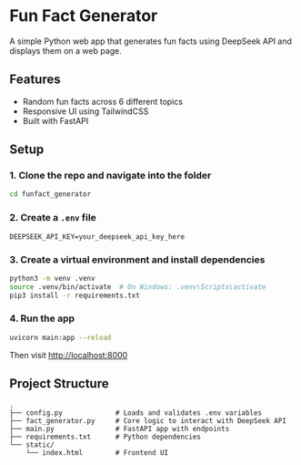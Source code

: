 
# Fun Fact Generator

A simple Python web app that generates fun facts using DeepSeek API and displays them on a web page.

## Features

- Random fun facts across 6 different topics
- Responsive UI using TailwindCSS
- Built with FastAPI

## Setup

### 1. Clone the repo and navigate into the folder

```bash
cd funfact_generator
```

### 2. Create a `.env` file

```env
DEEPSEEK_API_KEY=your_deepseek_api_key_here
```

### 3. Create a virtual environment and install dependencies

```bash
python3 -m venv .venv
source .venv/bin/activate  # On Windows: .venv\Scripts\activate
pip3 install -r requirements.txt
```

### 4. Run the app

```bash
uvicorn main:app --reload
```

Then visit [http://localhost:8000](http://localhost:8000)

## Project Structure

```
.
├── config.py             # Loads and validates .env variables
├── fact_generator.py     # Core logic to interact with DeepSeek API
├── main.py               # FastAPI app with endpoints
├── requirements.txt      # Python dependencies
└── static/
    └── index.html        # Frontend UI
```
